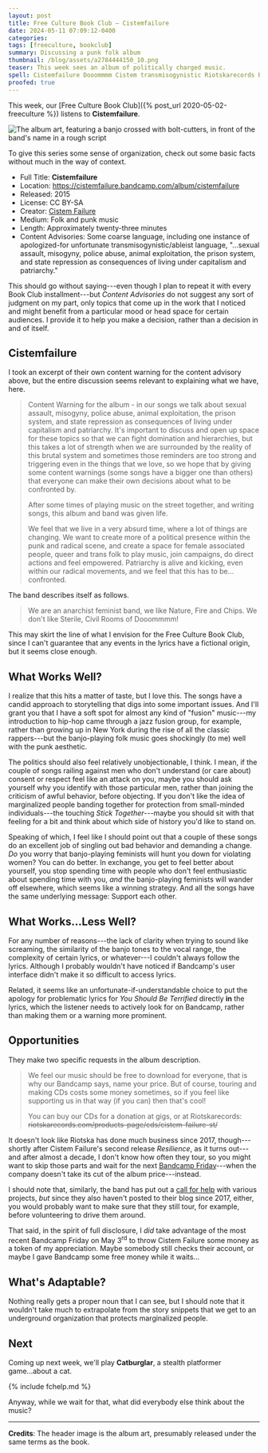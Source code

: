 ```yaml
---
layout: post
title: Free Culture Book Club — Cistemfailure
date: 2024-05-11 07:09:12-0400
categories:
tags: [freeculture, bookclub]
summary: Discussing a punk folk album
thumbnail: /blog/assets/a2784444150_10.png
teaser: This week sees an album of politically charged music.
spell: Cistemfailure Dooommmm Cistem transmisogynistic Riotskarecords Riotska Catburglar
proofed: true
---
```


This week, our [Free Culture Book Club]({% post_url 2020-05-02-freeculture %}) listens to **Cistemfailure**.

![The album art, featuring a banjo crossed with bolt-cutters, in front of the band's name in a rough script](/blog/assets/a2784444150_10.png "This seems like only the second project that centers a banjo, and I don't know whether than qualifies as weird because it seems like too few or too many...")

To give this series some sense of organization, check out some basic facts without much in the way of context.

 * Full Title:  **Cistemfailure**
 * Location:  <https://cistemfailure.bandcamp.com/album/cistemfailure>
 * Released:  2015
 * License:  CC BY-SA
 * Creator:  [Cistem Failure](https://cistemfailure.noblogs.org/)
 * Medium:  Folk and punk music
 * Length:  Approximately twenty-three minutes
 * Content Advisories:  Some coarse language, including one instance of apologized-for unfortunate transmisogynistic/ableist language, "...sexual assault, misogyny, police abuse, animal exploitation, the prison system, and state repression as consequences of living under capitalism and patriarchy."

This should go without saying---even though I plan to repeat it with every Book Club installment---but *Content Advisories* do not suggest any sort of judgment on my part, only topics that come up in the work that I noticed and might benefit from a particular mood or head space for certain audiences.  I provide it to help you make a decision, rather than a decision in and of itself.

## Cistemfailure

I took an excerpt of their own content warning for the content advisory above, but the entire discussion seems relevant to explaining what we have, here.

 > Content Warning for the album - in our songs we talk about sexual assault, misogyny, police abuse, animal exploitation, the prison system, and state repression as consequences of living under capitalism and patriarchy. It's important to discuss and open up space for these topics so that we can fight domination and hierarchies, but this takes a lot of strength when we are surrounded by the reality of this brutal system and sometimes those reminders are too strong and triggering even in the things that we love, so we hope that by giving some content warnings (some songs have a bigger one than others) that everyone can make their own decisions about what to be confronted by.
 >
 > After some times of playing music on the street together, and writing songs, this album and band was given life.
 >
 > We feel that we live in a very absurd time, where a lot of things are changing. We want to create more of a political presence within the punk and radical scene, and create a space for female associated people, queer and trans folk to play music, join campaigns, do direct actions and feel empowered. Patriarchy is alive and kicking, even within our radical movements, and we feel that this has to be... confronted.

The band describes itself as follows.

 > We are an anarchist feminist band, we like Nature, Fire and Chips. We don't like Sterile, Civil Rooms of Dooommmm!

This may skirt the line of what I envision for the Free Culture Book Club, since I can't guarantee that any events in the lyrics have a fictional origin, but it seems close enough.

## What Works Well?

I realize that this hits a matter of taste, but I love this.  The songs have a candid approach to storytelling that digs into some important issues.  And I'll grant you that I have a soft spot for almost any kind of "fusion" music---my introduction to hip-hop came through a jazz fusion group, for example, rather than growing up in New York during the rise of all the classic rappers---but the banjo-playing folk music goes shockingly (to me) well with the punk aesthetic.

The politics should also feel relatively unobjectionable, I think.  I mean, if the couple of songs railing against men who don't understand (or care about) consent or respect feel like an attack on you, maybe you should ask yourself why you identify with those particular men, rather than joining the criticism of awful behavior, before objecting.  If you don't like the idea of marginalized people banding together for protection from small-minded individuals---the touching *Stick Together*---maybe you should sit with that feeling for a bit and think about which side of history you'd like to stand on.

Speaking of which, I feel like I should point out that a couple of these songs do an excellent job of singling out bad behavior and demanding a change.  *Do* you worry that banjo-playing feminists will hunt you down for violating women?  You can do better.  In exchange, you get to feel better about yourself, you stop spending time with people who don't feel enthusiastic about spending time with you, *and* the banjo-playing feminists will wander off elsewhere, which seems like a winning strategy.  And all the songs have the same underlying message:  Support each other.

## What Works...Less Well?

For any number of reasons---the lack of clarity when trying to sound like screaming, the similarity of the banjo tones to the vocal range, the complexity of certain lyrics, or whatever---I couldn't always follow the lyrics.  Although I probably wouldn't have noticed if Bandcamp's user interface didn't make it so difficult to access lyrics.

Related, it seems like an unfortunate-if-understandable choice to put the apology for problematic lyrics for *You Should Be Terrified* directly **in** the lyrics, which the listener needs to actively look for on Bandcamp, rather than making them or a warning more prominent.

## Opportunities

They make two specific requests in the album description.

 > We feel our music should be free to download for everyone, that is why our Bandcamp says, name your price.  But of course, touring and making CDs costs some money sometimes, so if you feel like supporting us in that way (if you can) then that's cool!
 >
 > You can buy our CDs for a donation at gigs, or at Riotskarecords:  ~~riotskarecords.com/products-page/cds/cistem-failure-st/~~

It doesn't look like Riotska has done much business since 2017, though---shortly after Cistem Failure's second release *Resilience*, as it turns out---and after almost a decade, I don't know how often they tour, so you might want to skip those parts and wait for the next [Bandcamp Friday](https://isitbandcampfriday.com/)---when the company doesn't take its cut of the album price---instead.

I should note that, similarly, the band has put out a [call for help](https://cistemfailure.noblogs.org/stuff-we-need-help-with/) with various projects, *but* since they also haven't posted to their blog since 2017, either, you would probably want to make sure that they still tour, for example, before volunteering to drive them around.

That said, in the spirit of full disclosure, I *did* take advantage of the most recent Bandcamp Friday on May 3<sup>rd</sup> to throw Cistem Failure some money as a token of my appreciation.  Maybe somebody still checks their account, or maybe I gave Bandcamp some free money while it waits...

## What's Adaptable?

Nothing really gets a proper noun that I can see, but I should note that it wouldn't take much to extrapolate from the story snippets that we get to an underground organization that protects marginalized people.

## Next

Coming up next week, we'll play **Catburglar**, a stealth platformer game...about a cat.

{% include fchelp.md %}

Anyway, while we wait for that, what did everybody else think about the music?

* * *

**Credits**:  The header image is the album art, presumably released under the same terms as the book.
